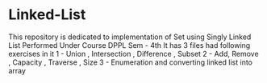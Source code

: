 # Linked-List
This repository is dedicated to implementation of Set using Singly Linked List
Performed Under Course DPPL 
Sem - 4th
It has 3 files had following exercises in it
1 - Union , Intersection , Difference , Subset
2 - Add, Remove , Capacity , Traverse , Size
3 - Enumeration and converting linked list into array
